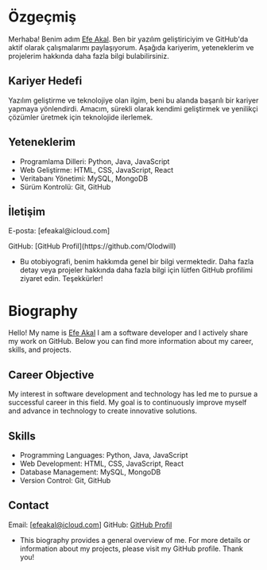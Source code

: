 # Özgeçmiş

Merhaba! Benim adım [Efe Akal](https://github.com/Olodwill). Ben bir yazılım geliştiriciyim ve GitHub'da aktif olarak çalışmalarımı paylaşıyorum. Aşağıda kariyerim, yeteneklerim ve projelerim hakkında daha fazla bilgi bulabilirsiniz.

## Kariyer Hedefi

Yazılım geliştirme ve teknolojiye olan ilgim, beni bu alanda başarılı bir kariyer yapmaya yönlendirdi. Amacım, sürekli olarak kendimi geliştirmek ve yenilikçi çözümler üretmek için teknolojide ilerlemek. 

## Yeteneklerim

- Programlama Dilleri: Python, Java, JavaScript
- Web Geliştirme: HTML, CSS, JavaScript, React
- Veritabanı Yönetimi: MySQL, MongoDB
- Sürüm Kontrolü: Git, GitHub

## İletişim

<p>E-posta: [efeakal@icloud.com]</p>
<p>GitHub: [GitHub Profil](https://github.com/Olodwill)</p>
  
- Bu otobiyografi, benim hakkımda genel bir bilgi vermektedir. Daha fazla detay veya projeler hakkında daha fazla bilgi için lütfen GitHub profilimi ziyaret edin. Teşekkürler!



# Biography
 Hello! My name is [Efe Akal](https://github.com/Olodwill)  I am a software developer and I actively share my work on GitHub. Below you can find more information about my career, skills, and projects.

 ## Career Objective

 My interest in software development and technology has led me to pursue a successful career in this field. My goal is to continuously improve myself and advance in technology to create innovative solutions.

 ## Skills

- Programming Languages: Python, Java, JavaScript
- Web Development: HTML, CSS, JavaScript, React
- Database Management: MySQL, MongoDB
- Version Control: Git, GitHub

## Contact

Email: [efeakal@icloud.com]
GitHub: [GitHub Profil](https://github.com/Olodwill)

- This biography provides a general overview of me. For more details or information about my projects, please visit my GitHub profile. Thank you!
